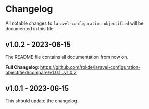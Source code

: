 # Changelog

All notable changes to `laravel-configuration-objectified` will be documented in this file.

## v1.0.2 - 2023-06-15

The README file contains all documentation from now on.

**Full Changelog**: https://github.com/rokde/laravel-configuration-objectified/compare/v1.0.1...v1.0.2

## v1.0.1 - 2023-06-15

This should update the changelog.
